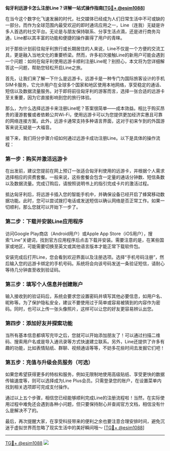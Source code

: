 **匈牙利远游卡怎么注册Line？详解一站式操作指南[[TG💪+ @esim1088](https://t.me/s/esim1088)]**

在当今这个数字化飞速发展的时代，社交媒体已经成为人们日常生活中不可或缺的一部分。而作为全球范围内最受欢迎的即时通讯应用之一，Line（连我）无疑是许多人首选的社交平台。无论是与朋友保持联系、分享生活点滴，还是进行商务沟通，Line都以其丰富的功能和便捷的操作赢得了用户的青睐。

对于那些计划前往匈牙利旅行或长期居住的人来说，Line不仅是一个方便的交流工具，更是融入当地文化的重要桥梁。然而，许多初次接触Line的新用户可能会遇到一个问题：如何在匈牙利使用远游卡顺利注册Line呢？别担心，本文将为您详细解答这一问题，帮助您轻松开启Line之旅。

首先，让我们来了解一下什么是远游卡。远游卡是一种专门为国际旅客设计的手机SIM卡服务，它允许用户在全球多个国家和地区使用本地网络，享受稳定的通话、短信以及数据流量服务。对于即将前往匈牙利的游客而言，选择一张合适的远游卡至关重要，因为它直接影响到您的旅行体验。

那么，为什么选择远游卡来注册Line呢？答案很简单——成本效益。相比于购买昂贵的漫游套餐或者依赖公共Wi-Fi，使用远游卡可以为您提供更加经济实惠且可靠的网络连接方案。此外，远游卡通常支持多种语言界面，这对于初来乍到的外国游客来说无疑是一大福音。

接下来，我们将分步骤介绍如何通过远游卡成功注册Line。以下是具体的操作流程：

### 第一步：购买并激活远游卡

在出发前，建议您提前在网上预订一张适合匈牙利使用的远游卡，并根据个人需求选择相应的资费套餐。一般来说，这些套餐会包含一定量的通话分钟数、短信条数以及数据流量。完成订购后，请按照说明书上的指引完成卡片的激活过程。

抵达匈牙利后，将远游卡插入您的智能手机中，并确保设备已经开启了蜂窝移动数据功能。此时，您可以尝试拨打电话或发送短信以确认网络是否正常工作。如果一切顺利，那么您就可以开始下一步了。

### 第二步：下载并安装Line应用程序

访问Google Play商店（Android用户）或Apple App Store（iOS用户），搜索“Line”关键词，找到官方应用程序后点击下载并安装。需要注意的是，在某些国家或地区，可能需要切换至英文或其他语言版本才能正常下载软件包。

安装完成后打开Line，您会看到欢迎界面以及注册选项。选择“手机号码注册”，然后输入您的远游卡绑定的手机号码。系统将会向该号码发送一条验证短信，请耐心等待几分钟直至收到验证码。

### 第三步：填写个人信息并创建账户

输入接收到的验证码后，系统会要求您设置密码并填写其他必要信息，如用户名、昵称等。为了保护隐私安全，建议不要使用过于简单或容易被猜到的内容作为密码。同时，也可以上传一张头像照片，这样可以让您的好友更容易辨认出您。

### 第四步：添加好友并探索功能

当所有基本信息都填写完毕之后，您就可以开始添加朋友了！可以通过扫描二维码、搜索用户名或是导入通讯录等方式快速建立联系。另外，Line还提供了许多有趣的功能，比如表情贴纸、群聊、视频通话等等，不妨多花些时间去发掘它们吧！

### 第五步：充值与升级会员服务（可选）

如果您希望获得更多的特权和服务，例如无限制地使用高级贴纸、享受更快的数据传输速度等，则可以选择成为Line Plus会员。只需登录您的账户，在设置菜单内找到相关选项即可完成支付操作。

通过以上五个步骤，相信您已经能够顺利完成Line的注册流程啦！当然，在实际使用过程中难免还会遇到各种小问题，但只要保持耐心并查阅官方文档，相信没有什么是解决不了的。

最后，再次提醒大家，在享受科技带来的便利之余也要注意合理安排时间，避免沉迷于虚拟世界而忽略了现实生活中的美好瞬间哦～ [[TG💪+ @esim1088](https://t.me/s/esim1088)]

---

[TG💪+ @esim1088](https://t.me/s/esim1088) ![](https://i.postimg.cc/4NQfJmqS/Snipaste-2025-05-13-00-14-12.png)